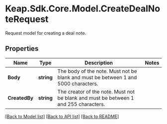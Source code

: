 # Keap.Sdk.Core.Model.CreateDealNoteRequest
Request model for creating a deal note.

## Properties

Name | Type | Description | Notes
------------ | ------------- | ------------- | -------------
**Body** | **string** | The body of the note. Must not be blank and must be between 1 and 5000 characters. | 
**CreatedBy** | **string** | The creator of the note. Must not be blank and must be between 1 and 255 characters. | 

[[Back to Model list]](../README.md#documentation-for-models) [[Back to API list]](../README.md#documentation-for-api-endpoints) [[Back to README]](../README.md)

